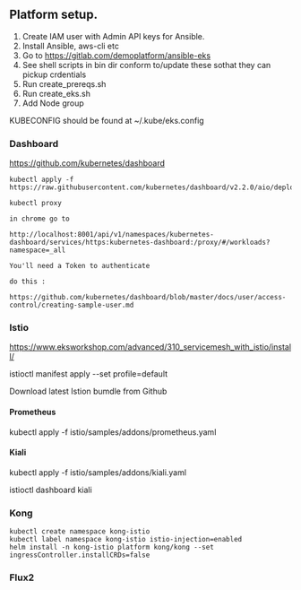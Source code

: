 ## Platform setup.


1. Create IAM user with Admin API keys for Ansible.
2. Install Ansible, aws-cli etc
3. Go to https://gitlab.com/demoplatform/ansible-eks
4. See shell scripts in bin dir conform to/update these sothat they can pickup crdentials
5. Run create_prereqs.sh
6. Run create_eks.sh
7. Add Node group

KUBECONFIG should be found at ~/.kube/eks.config

### Dashboard

https://github.com/kubernetes/dashboard

```
kubectl apply -f https://raw.githubusercontent.com/kubernetes/dashboard/v2.2.0/aio/deploy/recommended.yaml

kubectl proxy 

in chrome go to

http://localhost:8001/api/v1/namespaces/kubernetes-dashboard/services/https:kubernetes-dashboard:/proxy/#/workloads?namespace=_all

You'll need a Token to authenticate

do this :

https://github.com/kubernetes/dashboard/blob/master/docs/user/access-control/creating-sample-user.md

```

### Istio 

https://www.eksworkshop.com/advanced/310_servicemesh_with_istio/install/

istioctl manifest apply --set profile=default

Download latest Istion bumdle from Github


#### Prometheus

kubectl apply -f istio/samples/addons/prometheus.yaml

#### Kiali

kubectl apply -f istio/samples/addons/kiali.yaml

istioctl dashboard kiali




### Kong

```
kubectl create namespace kong-istio
kubectl label namespace kong-istio istio-injection=enabled
helm install -n kong-istio platform kong/kong --set ingressController.installCRDs=false
```

### Flux2


